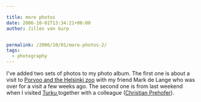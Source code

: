 ```yaml
---

title: more photos
date: 2006-10-01T13:34:21+00:00
author: Jilles van Gurp


permalink: /2006/10/01/more-photos-2/
tags:
  - photography
---
```

I've added two sets of photos to my photo album. The first one is about a visit to [Porvoo and the Helsinki zoo](https://www.jillesvangurp.com/Album/2006/2006-10%20Porvoo%20and%20Zoo/index.html) with my friend Mark de Lange who was over for a visit a few weeks ago. The second one is from last weekend when I visited [Turku ](https://www.jillesvangurp.com/Album/2006/2006-11%20Turku%20and%20Naantali/index.html)together with a colleague ([Christian Prehofer](http://www.prehofer.de/)).